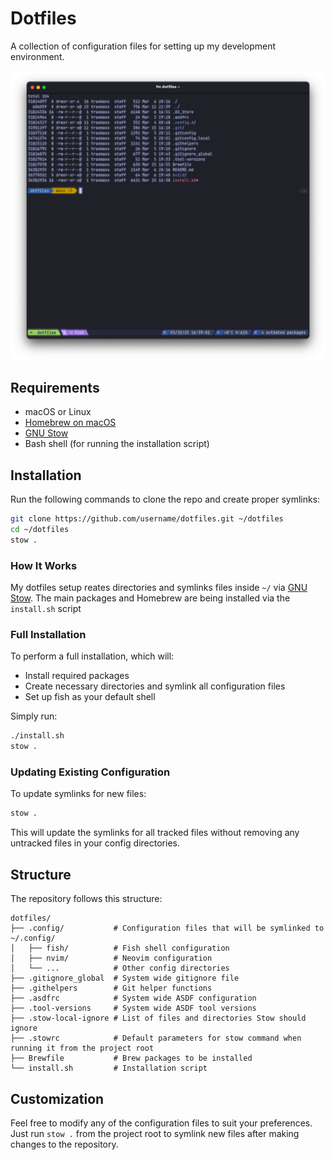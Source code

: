# Dotfiles

A collection of configuration files for setting up my development environment.

![screenshot of a tmux session and my cmd line shell fish](screenshots/tmux_shell.png)

## Requirements

- macOS or Linux
- [Homebrew on macOS](https://brew.sh/)
- [GNU Stow](https://www.gnu.org/software/stow/)
- Bash shell (for running the installation script)

## Installation

Run the following commands to clone the repo and create proper symlinks:

```bash
git clone https://github.com/username/dotfiles.git ~/dotfiles
cd ~/dotfiles
stow .
```

### How It Works

My dotfiles setup reates directories and symlinks files inside `~/` via [GNU Stow](https://www.gnu.org/software/stow/). The main packages and Homebrew are being installed via the `install.sh` script

### Full Installation

To perform a full installation, which will:
- Install required packages
- Create necessary directories and symlink all configuration files
- Set up fish as your default shell

Simply run:

```bash
./install.sh
stow .
```

### Updating Existing Configuration

To update symlinks for new files:

```bash
stow .
```

This will update the symlinks for all tracked files without removing any untracked files in your config directories.

## Structure

The repository follows this structure:

```
dotfiles/
├── .config/           # Configuration files that will be symlinked to ~/.config/
│   ├── fish/          # Fish shell configuration
│   ├── nvim/          # Neovim configuration
│   └── ...            # Other config directories
├── .gitignore_global  # System wide gitignore file
├── .githelpers        # Git helper functions
├── .asdfrc            # System wide ASDF configuration
├── .tool-versions     # System wide ASDF tool versions
├── .stow-local-ignore # List of files and directories Stow should ignore
├── .stowrc            # Default parameters for stow command when running it from the project root
├── Brewfile           # Brew packages to be installed
└── install.sh         # Installation script
```

## Customization

Feel free to modify any of the configuration files to suit your preferences. Just run `stow .` from the project root to symlink new files after making changes to the repository.
